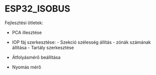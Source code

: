 # ESP32_ISOBUS

Fejlesztési ötletek: 
 - PCA illesztése
 - IOP fáj szerkesztése:
       - Szekció szélesség állítás
       - zónák számának állítása
       - Tartály szerkesztése
   
- Átfolyásmérő beállítása
- Nyomás mérő 
